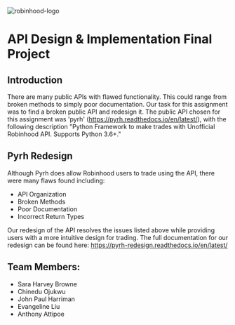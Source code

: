 ![robinhood-logo](https://imgur.com/U4A1ciD.png)

# API Design & Implementation  Final Project

## Introduction
There are many public APIs with flawed functionality. This could range from broken methods
to simply poor documentation. Our task for this assignment was to find a broken public API and redesign it. The public
 API chosen for this assignment was 'pyrh' (https://pyrh.readthedocs.io/en/latest/), with the following description
 "Python Framework to make trades with Unofficial Robinhood API. Supports Python 3.6+."  

## Pyrh Redesign
Although Pyrh does allow Robinhood users to trade using the API, there were many flaws found including:
* API Organization
* Broken Methods
* Poor Documentation
* Incorrect Return Types

Our redesign of the API resolves the issues listed above while providing users with a more intuitive design for trading. The full documentation for our redesign can be found here: https://pyrh-redesign.readthedocs.io/en/latest/

## Team Members:
* Sara Harvey Browne
* Chinedu Ojukwu
* John Paul Harriman
* Evangeline Liu
* Anthony Attipoe
